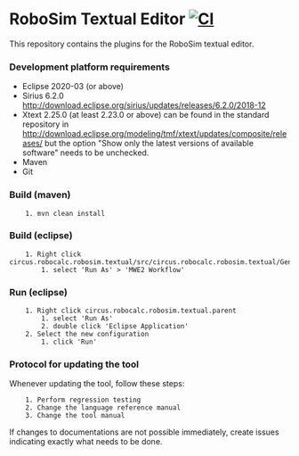 # RoboSim Textual Editor [![CI](https://github.com/UoY-RoboStar/robosim-textual/actions/workflows/main.yml/badge.svg)](https://github.com/UoY-RoboStar/robosim-textual/actions/workflows/main.yml)
This repository contains the plugins for the RoboSim textual editor.

### Development platform requirements ###

* Eclipse 2020-03 (or above)
* Sirius 6.2.0 http://download.eclipse.org/sirius/updates/releases/6.2.0/2018-12
* Xtext 2.25.0 (at least 2.23.0 or above) can be found in the standard repository in http://download.eclipse.org/modeling/tmf/xtext/updates/composite/releases/ but the option "Show only the latest versions of available software" needs to be unchecked.
* Maven
* Git

### Build (maven) ###

        1. mvn clean install

### Build (eclipse) ###

        1. Right click circus.robocalc.robosim.textual/src/circus.robocalc.robosim.textual/GenerateRoboSim.mwe2
            1. select 'Run As' > 'MWE2 Workflow'

### Run (eclipse) ###

        1. Right click circus.robocalc.robosim.textual.parent
            1. select 'Run As'
            2. double click 'Eclipse Application'
        2. Select the new configuration
            1. click 'Run'
            
### Protocol for updating the tool ###

Whenever updating the tool, follow these steps:

        1. Perform regression testing
        2. Change the language reference manual
        3. Change the tool manual

If changes to documentations are not possible immediately, create issues indicating exactly what needs to be done.

